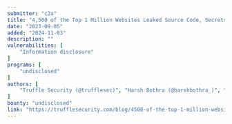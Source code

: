 ```yaml
---
submitter: "c2a"
title: "4,500 of the Top 1 Million Websites Leaked Source Code, Secrets"
date: "2023-09-05"
added: "2024-11-03"
description: ""
vulnerabilities: [
    "Information disclosure"
]
programs: [
    "undisclosed"
]
authors: [
    "Truffle Security (@trufflesec)", "Harsh Bothra (@harshbothra_)", "Luke Stephens (@hakluke)"
]
bounty: "undisclosed"
link: "https://trufflesecurity.com/blog/4500-of-the-top-1-million-websites-leaked-source-code-secrets/"
---
```




